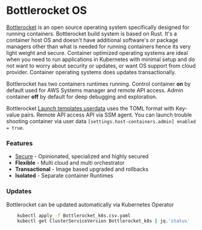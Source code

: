 # Bottlerocket OS

[Bottlerocket](https://aws.amazon.com/bottlerocket/) is an open source operating system specifically designed for running containers. Bottlerocket build system is based on Rust. It's a container host OS and doesn't have additional software's or package managers other than what is needed for running containers hence its very light weight and secure. Container optimized operating systems are ideal when you need to run applications in Kubernetes with minimal setup and do not want to worry about security or updates, or want OS support from cloud provider. Container operating systems does updates transactionally.

Bottlerocket has two containers runtimes running. Control container **on** by default used for AWS Systems manager and remote API access. Admin container **off** by default for deep debugging and exploration.

Bottlerocket [Launch templates userdata](https://github.com/aws-ia/terraform-aws-eks-blueprints/blob/main/modules/aws-eks-managed-node-groups/templates/userdata-bottlerocket.tpl) uses the TOML format with Key-value pairs.
Remote API access API via SSM agent. You can launch trouble shooting container via user data `[settings.host-containers.admin] enabled = true`.

### Features

- [Secure](https://github.com/bottlerocket-os/bottlerocket/blob/develop/SECURITY_FEATURES.md) - Opinionated, specialized and highly secured
- **Flexible** - Multi cloud and multi orchestrator
- **Transactional** - Image based upgraded and rollbacks
- **Isolated** - Separate container Runtimes

### Updates

Bottlerocket can be updated automatically via Kubernetes Operator

```sh
    kubectl apply -f Bottlerocket_k8s.csv.yaml
    kubectl get ClusterServiceVersion Bottlerocket_k8s | jq.'status'
```
